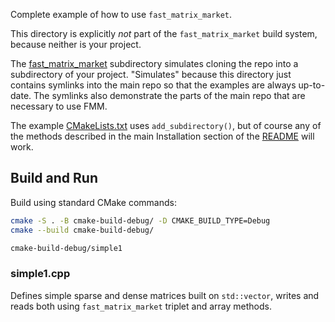 Complete example of how to use `fast_matrix_market`.

This directory is explicitly *not* part of the `fast_matrix_market` build system, because neither is your project.

The [fast_matrix_market](fast_matrix_market) subdirectory simulates cloning the repo into a subdirectory of your project. "Simulates" because this directory just contains symlinks into the main repo so that the examples are always up-to-date. The symlinks also demonstrate the parts of the main repo that are necessary to use FMM.

The example [CMakeLists.txt](CMakeLists.txt) uses `add_subdirectory()`, but of course any of the methods described in the main Installation section of the [README](../README.md) will work.

## Build and Run

Build using standard CMake commands:

```bash
cmake -S . -B cmake-build-debug/ -D CMAKE_BUILD_TYPE=Debug
cmake --build cmake-build-debug/

cmake-build-debug/simple1
```

### simple1.cpp

Defines simple sparse and dense matrices built on `std::vector`, writes and reads both using `fast_matrix_market` triplet and array methods.